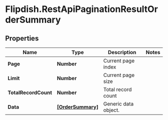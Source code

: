 # Flipdish.RestApiPaginationResultOrderSummary

## Properties
Name | Type | Description | Notes
------------ | ------------- | ------------- | -------------
**Page** | **Number** | Current page index | 
**Limit** | **Number** | Current page size | 
**TotalRecordCount** | **Number** | Total record count | 
**Data** | [**[OrderSummary]**](OrderSummary.md) | Generic data object. | 


